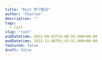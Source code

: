 ```yaml
---
title: "Rust 学习笔记"
author: "Charles"
description: ""
tags:
  - rust
slug: "rust"
pubDatetime: 2022-09-03T16:00:55.000+08:00
modDatetime: 2022-11-08T01:43:51.000+08:00
featured: false
draft: false
---
```

